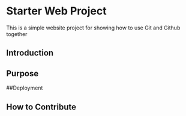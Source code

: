 # Starter Web Project

This is a simple website project for showing how to use Git and Github together

## Introduction

## Purpose

##Deployment

## How to Contribute